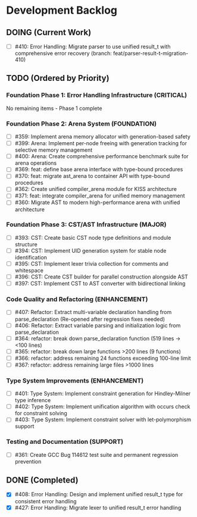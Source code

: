 # Development Backlog

## DOING (Current Work)
- [ ] #410: Error Handling: Migrate parser to use unified result_t with comprehensive error recovery (branch: feat/parser-result-t-migration-410)

## TODO (Ordered by Priority)

### Foundation Phase 1: Error Handling Infrastructure (CRITICAL)
No remaining items - Phase 1 complete

### Foundation Phase 2: Arena System (FOUNDATION)
- [ ] #359: Implement arena memory allocator with generation-based safety
- [ ] #399: Arena: Implement per-node freeing with generation tracking for selective memory management
- [ ] #400: Arena: Create comprehensive performance benchmark suite for arena operations
- [ ] #369: feat: define base arena interface with type-bound procedures
- [ ] #370: feat: migrate ast_arena to container API with type-bound procedures
- [ ] #362: Create unified compiler_arena module for KISS architecture
- [ ] #371: feat: integrate compiler_arena for unified memory management
- [ ] #360: Migrate AST to modern high-performance arena with unified architecture

### Foundation Phase 3: CST/AST Infrastructure (MAJOR)
- [ ] #393: CST: Create basic CST node type definitions and module structure
- [ ] #394: CST: Implement UID generation system for stable node identification
- [ ] #395: CST: Implement lexer trivia collection for comments and whitespace
- [ ] #396: CST: Create CST builder for parallel construction alongside AST
- [ ] #397: CST: Implement CST to AST converter with bidirectional linking

### Code Quality and Refactoring (ENHANCEMENT)
- [ ] #407: Refactor: Extract multi-variable declaration handling from parse_declaration (Re-opened after regression fixes needed)
- [ ] #406: Refactor: Extract variable parsing and initialization logic from parse_declaration
- [ ] #364: refactor: break down parse_declaration function (519 lines -> <100 lines)
- [ ] #365: refactor: break down large functions >200 lines (9 functions)
- [ ] #366: refactor: address remaining 24 functions exceeding 100-line limit
- [ ] #367: refactor: address remaining large files >1000 lines

### Type System Improvements (ENHANCEMENT)
- [ ] #401: Type System: Implement constraint generation for Hindley-Milner type inference
- [ ] #402: Type System: Implement unification algorithm with occurs check for constraint solving
- [ ] #403: Type System: Implement constraint solver with let-polymorphism support

### Testing and Documentation (SUPPORT)
- [ ] #361: Create GCC Bug 114612 test suite and permanent regression prevention

## DONE (Completed)
- [x] #408: Error Handling: Design and implement unified result_t type for consistent error handling
- [x] #427: Error Handling: Migrate lexer to unified result_t error handling